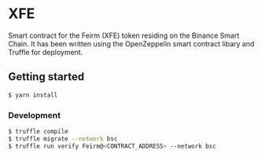 # XFE

Smart contract for the Feirm (XFE) token residing on the Binance Smart Chain. It has been written using the OpenZeppelin smart contract libary and Truffle for deployment.

## Getting started
```bash
$ yarn install
```

### Development
```bash
$ truffle compile
$ truffle migrate --network bsc
$ truffle run verify Feirm@<CONTRACT_ADDRESS> --network bsc
```